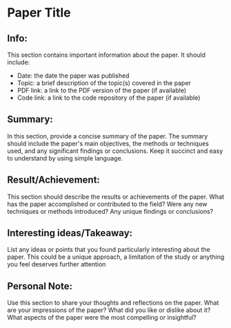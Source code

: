 # Paper Title

 

## Info: 

This section contains important information about the paper. It should include: 
* Date: the date the paper was published 
* Topic: a brief description of the topic(s) covered in the paper 
* PDF link: a link to the PDF version of the paper (if available)
* Code link: a link to the code repository of the paper (if available)

## Summary:  

In this section, provide a concise summary of the paper. The summary should include the paper's main objectives, the methods or techniques used, and any significant findings or conclusions. Keep it succinct and easy to understand by using simple language.


## Result/Achievement:

This section should describe the results or achievements of the paper. What has the paper accomplished or contributed to the field? Were any new techniques or methods introduced? Any unique findings or conclusions?


## Interesting ideas/Takeaway: 

List any ideas or points that you found particularly interesting about the paper. This could be a unique approach, a limitation of the study or anything you feel deserves further attention


## Personal Note: 

Use this section to share your thoughts and reflections on the paper. What are your impressions of the paper? What did you like or dislike about it? What aspects of the paper were the most compelling or insightful?
 